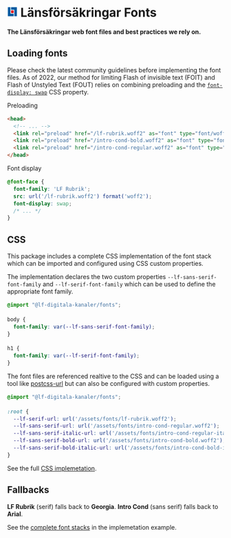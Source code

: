 # <img src="https://github.com/LF-digitala-kanaler/favicon/blob/master/icon.svg" width="24"> Länsförsäkringar Fonts

**The Länsförsäkringar web font files and best practices we rely on.**

## Loading fonts
Please check the latest community guidelines before implementing the font files.
As of 2022, our method for limiting Flash of invisible text (FOIT) and Flash of
Unstyled Text (FOUT) relies on combining preloading and the
[`font-display: swap`][font-swap] CSS property.

Preloading

```html
<head>
  <!-- ... -->
  <link rel="preload" href="/lf-rubrik.woff2" as="font" type="font/woff2" crossorigin>
  <link rel="preload" href="/intro-cond-bold.woff2" as="font" type="font/woff2" crossorigin>
  <link rel="preload" href="/intro-cond-regular.woff2" as="font" type="font/woff2" crossorigin>
</head>
```

Font display

```css
@font-face {
  font-family: 'LF Rubrik';
  src: url('/lf-rubrik.woff2') format('woff2');
  font-display: swap;
  /* ... */
}
```

## CSS
This package includes a complete CSS implementation of the font stack which can
be imported and configured using CSS custom properties.

The implementation declares the two custom properties
`--lf-sans-serif-font-family` and `--lf-serif-font-family` which can be used to
define the appropriate font family.

```css
@import "@lf-digitala-kanaler/fonts";

body {
  font-family: var(--lf-sans-serif-font-family);
}

h1 {
  font-family: var(--lf-serif-font-family);
}
```

The font files are referenced realtive to the CSS and can be loaded using a tool
like [postcss-url](https://github.com/postcss/postcss-url) but can also be
configured with custom properties.

```css
@import "@lf-digitala-kanaler/fonts";

:root {
  --lf-serif-url: url('/assets/fonts/lf-rubrik.woff2');
  --lf-sans-serif-url: url('/assets/fonts/intro-cond-regular.woff2');
  --lf-sans-serif-italic-url: url('/assets/fonts/intro-cond-regular-italic.woff2');
  --lf-sans-serif-bold-url: url('/assets/fonts/intro-cond-bold.woff2');
  --lf-sans-serif-bold-italic-url: url('/assets/fonts/intro-cond-bold-italic.woff2');
}
```

See the full [CSS implemetation](./index.css).

## Fallbacks

**LF Rubrik** (serif) falls back to **Georgia**. **Intro Cond** (sans serif)
falls back to **Arial**.

See the [complete font stacks](./index.css#L6-L9) in the implemetation example.

[font-swap]: https://developer.mozilla.org/en-US/docs/Web/CSS/@font-face/font-display
